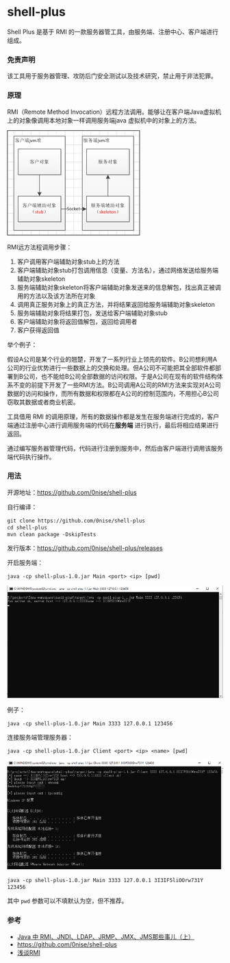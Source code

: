 # shell-plus

Shell Plus 是基于 RMI 的一款服务器管工具，由服务端、注册中心、客户端进行组成。

### 免责声明

该工具用于服务器管理、攻防后门安全测试以及技术研究，禁止用于非法犯罪。

### 原理

RMI（Remote Method Invocation）远程方法调用。能够让在客户端Java虚拟机上的对象像调用本地对象一样调用服务端java 虚拟机中的对象上的方法。

![](img/1.png)

RMI远方法程调用步骤： 
1. 客户调用客户端辅助对象stub上的方法
2. 客户端辅助对象stub打包调用信息（变量、方法名），通过网络发送给服务端辅助对象skeleton
3. 服务端辅助对象skeleton将客户端辅助对象发送来的信息解包，找出真正被调用的方法以及该方法所在对象
4. 调用真正服务对象上的真正方法，并将结果返回给服务端辅助对象skeleton
5. 服务端辅助对象将结果打包，发送给客户端辅助对象stub
6. 客户端辅助对象将返回值解包，返回给调用者
7. 客户获得返回值

举个例子：

假设A公司是某个行业的翘楚，开发了一系列行业上领先的软件。B公司想利用A公司的行业优势进行一些数据上的交换和处理。但A公司不可能把其全部软件都部署到B公司，也不能给B公司全部数据的访问权限。于是A公司在现有的软件结构体系不变的前提下开发了一些RMI方法。B公司调用A公司的RMI方法来实现对A公司数据的访问和操作，而所有数据和权限都在A公司的控制范围内，不用担心B公司窃取其数据或者商业机密。

工具借用 RMI 的调用原理，所有的数据操作都是发生在服务端进行完成的，客户端通过注册中心进行调用服务端的代码在**服务端** 进行执行，最后将相应结果进行返回。

通过编写服务器管理代码，代码进行注册到服务中，然后由客户端进行调用该服务端代码执行操作。

### 用法

开源地址：<https://github.com/0nise/shell-plus>

自行编译：

```
git clone https://github.com/0nise/shell-plus
cd shell-plus
mvn clean package -DskipTests
```

发行版本：https://github.com/0nise/shell-plus/releases

开启服务端：
```
java -cp shell-plus-1.0.jar Main <port> <ip> [pwd]
```
![](img/2.png)

例子：
```
java -cp shell-plus-1.0.jar Main 3333 127.0.0.1 123456
```
连接服务端管理服务器：
```
java -cp shell-plus-1.0.jar Client <port> <ip> <name> [pwd]
```
![](img/3.png)
```
java -cp shell-plus-1.0.jar Main 3333 127.0.0.1 3I3IF5liOOrw731Y 123456
```

其中 `pwd` 参数可以不填默认为空，但不推荐。

### 参考

- [Java 中 RMI、JNDI、LDAP、JRMP、JMX、JMS那些事儿（上）](https://paper.seebug.org/1091/#rmi)
- https://github.com/0nise/shell-plus
- [浅谈RMI](https://blog.csdn.net/wubinghai/article/details/82951769)